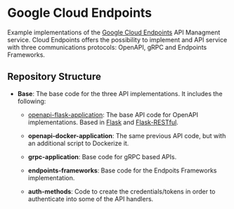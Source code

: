 # Google Cloud Endpoints #

Example implementations of the [Google Cloud Endpoints](https://cloud.google.com/endpoints/) API Managment service. 
Cloud Endpoints offers the possibility to implement and API service with three communications protocols: OpenAPI, gRPC and Endpoints Frameworks.

## Repository Structure ##

* **Base**: The base code for the three API implementations. It includes the following:

    * [openapi-flask-application](/base/openapi-flask-application): The base API code for OpenAPI implementations. Based in [Flask](http://flask.pocoo.org/) and  [Flask-RESTful](https://flask-restful.readthedocs.io/en/latest/).
    
    * **openapi-docker-application**: The same previous API code, but with an additional script to Dockerize it.
    
    * **grpc-application**: Base code for gRPC based APIs.
    
    * **endpoints-frameworks**: Base code for the Endpoits Frameworks implementation.
    
    * **auth-methods**: Code to create the credentials/tokens in order to authenticate into some of the API handlers.

